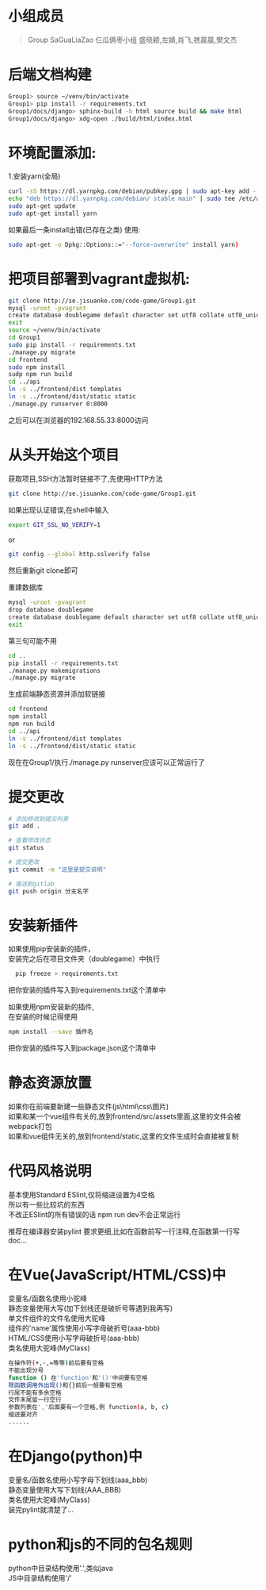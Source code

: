# 小组成员

> Group SaGuaLiaZao 仨瓜俩枣小组
> 盛晓颖,左婧,肖飞,禚晨晨,樊文杰

# 后端文档构建
``` bash
Group1> source ~/venv/bin/activate
Group1> pip install -r requirements.txt
Group1/docs/django> sphinx-build -b html source build && make html
Group1/docs/django> xdg-open ./build/html/index.html
```


# 环境配置添加:  
1.安装yarn(全局)
``` bash
curl -sS https://dl.yarnpkg.com/debian/pubkey.gpg | sudo apt-key add -
echo "deb https://dl.yarnpkg.com/debian/ stable main" | sudo tee /etc/apt/sources.list.d/yarn.list
sudo apt-get update
sudo apt-get install yarn
```
如果最后一条install出错(已存在之类) 使用:
``` bash
sudo apt-get -o Dpkg::Options::="--force-overwrite" install yarn)
```

# 把项目部署到vagrant虚拟机:
``` bash
git clone http://se.jisuanke.com/code-game/Group1.git
mysql -uroot -pvagrant
create database doublegame default character set utf8 collate utf8_unicode_ci;
exit
source ~/venv/bin/activate
cd Group1
sudo pip install -r requirements.txt
./manage.py migrate
cd frontend
sudo npm install
sudp npm run build
cd ../api
ln -s ../frontend/dist templates
ln -s ../frontend/dist/static static
./manage.py runserver 0:8000
```
之后可以在浏览器的192.168.55.33:8000访问  

# 从头开始这个项目

获取项目,SSH方法暂时链接不了,先使用HTTP方法
``` bash
git clone http://se.jisuanke.com/code-game/Group1.git
```
如果出现认证错误,在shell中输入
``` bash
export GIT_SSL_NO_VERIFY=1
```
or
``` bash
git config --global http.sslverify false
```
然后重新git clone即可

重建数据库
``` bash
mysql -uroot -pvagrant
drop database doublegame
create database doublegame default character set utf8 collate utf8_unicode_ci;
exit
```
第三句可能不用
``` bash
cd ..
pip install -r requirements.txt
./manage.py makemigrations
./manage.py migrate
```
生成前端静态资源并添加软链接
``` bash
cd frontend
npm install
npm run build
cd ../api
ln -s ../frontend/dist templates
ln -s ../frontend/dist/static static
```
现在在Group1/执行./manage.py runserver应该可以正常运行了


# 提交更改

``` bash
# 添加修改到提交列表
git add .

# 查看修改状态
git status

# 提交更改
git commit -m "这里是提交说明"

# 推送到gitlab
git push origin 分支名字
```

# 安装新插件
如果使用pip安装新的插件，  
安装完之后在项目文件夹（doublegame）中执行  
``` bash
  pip freeze > requirements.txt  
```
把你安装的插件写入到requirements.txt这个清单中  

如果使用npm安装新的插件,  
在安装的时候记得使用  
``` bash
npm install --save 插件名  
```
把你安装的插件写入到package.json这个清单中


# 静态资源放置
如果你在前端要新建一些静态文件(js\html\css\图片)  
如果和某一个vue组件有关的,放到frontend/src/assets里面,这里的文件会被webpack打包  
如果和vue组件无关的,放到frontend/static,这里的文件生成时会直接被复制


# 代码风格说明
基本使用Standard ESlint,仅将缩进设置为4空格  
所以有一些比较坑的东西  
不改正ESlint的所有错误的话 npm run dev不会正常运行

推荐在编译器安装pylint
要求更细,比如在函数前写一行注释,在函数第一行写doc...

# 在Vue(JavaScript/HTML/CSS)中
变量名/函数名使用小驼峰  
静态变量使用大写(加下划线还是破折号等遇到我再写)  
单文件组件的文件名使用大驼峰  
组件的'name'属性使用小写字母破折号(aaa-bbb)  
HTML/CSS使用小写字母破折号(aaa-bbb)  
类名使用大驼峰(MyClass)

``` bash
在操作符(+,-,=等等)前后要有空格
不能出现分号
function () 在'function'和'()'中间要有空格
除函数调用外出现()和{}前后一般要有空格
行尾不能有多余空格
文件末尾留一行空行
参数列表在','后面要有一个空格,例 function(a, b, c)
缩进要对齐
......
```


# 在Django(python)中
变量名/函数名使用小写字母下划线(aaa_bbb)  
静态变量使用大写下划线(AAA_BBB)  
类名使用大驼峰(MyClass)  
装完pylint就清楚了...

# python和js的不同的包名规则
python中目录结构使用'.',类似java  
JS中目录结构使用'/'  
